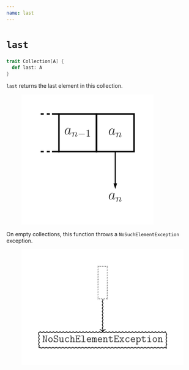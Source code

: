 ```yaml
---
name: last
---
```


# `last`

~~~ scala
trait Collection[A] {
  def last: A
}
~~~

`last` returns the last element in this collection.

<figure class="diagram">
  <img src="images/last.svg" alt="last function">
  <!-- <figcaption class="diagram-desc"></figcaption> -->
</figure>

On empty collections, this function throws a `NoSuchElementException` exception.

<figure class="diagram">
  <img src="images/last.2.svg" alt="last function">
  <!-- <figcaption class="diagram-desc"></figcaption> -->
</figure>
